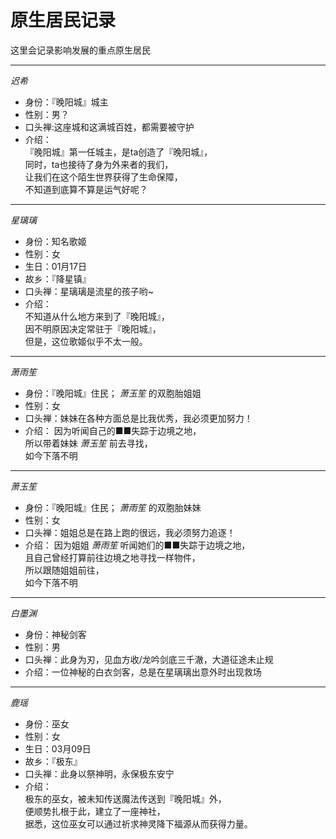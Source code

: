 # 原生居民记录

这里会记录影响发展的重点原生居民

* * *

*迟希*

* 身份：『晚阳城』城主
* 性别：男？
* 口头禅:这座城和这满城百姓，都需要被守护
* 介绍：  
『晚阳城』第一任城主，是ta创造了『晚阳城』，  
同时，ta也接待了身为外来者的我们，  
让我们在这个陌生世界获得了生命保障，  
不知道到底算不算是运气好呢？

* * *

*星璃璃*

* 身份：知名歌姬
* 性别：女
* 生日：01月17日
* 故乡：『降星镇』
* 口头禅：星璃璃是流星的孩子哟~
* 介绍：  
不知道从什么地方来到了『晚阳城』，  
因不明原因决定常驻于『晚阳城』，  
但是，这位歌姬似乎不太一般。

* * *

*萧雨笙*

* 身份：『晚阳城』住民； *萧玉笙* 的双胞胎姐姐
* 性别：女
* 口头禅：妹妹在各种方面总是比我优秀，我必须更加努力！
* 介绍：
因为听闻自己的■■失踪于边境之地，  
所以带着妹妹 *萧玉笙* 前去寻找，  
如今下落不明

* * *

*萧玉笙*

* 身份：『晚阳城』住民； *萧雨笙* 的双胞胎妹妹
* 性别：女
* 口头禅：姐姐总是在路上跑的很远，我必须努力追逐！
* 介绍：
因为姐姐 *萧雨笙* 听闻她们的■■失踪于边境之地，  
且自己曾经打算前往边境之地寻找一样物件，  
所以跟随姐姐前往，  
如今下落不明

* * *

*白墨渊*

* 身份：神秘剑客
* 性别：男
* 口头禅：此身为刃，见血方收/龙吟剑底三千澈，大道征途未止规
* 介绍：一位神秘的白衣剑客，总是在星璃璃出意外时出现救场

* * *

*鹿瑶*

* 身份：巫女
* 性别：女
* 生日：03月09日
* 故乡：『极东』
* 口头禅：此身以祭神明，永保极东安宁
* 介绍：  
极东的巫女，被未知传送魔法传送到『晚阳城』外，  
便顺势扎根于此，建立了一座神社，  
据悉，这位巫女可以通过祈求神灵降下福源从而获得力量。
